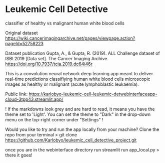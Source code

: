 # Leukemic Cell Detective
classifier of healthy vs malignant human white blood cells

Original dataset
https://wiki.cancerimagingarchive.net/pages/viewpage.action?pageId=52758223

Dataset publication
Gupta, A., & Gupta, R. (2019). ALL Challenge dataset of ISBI 2019 [Data set]. The Cancer Imaging Archive. https://doi.org/10.7937/tcia.2019.dc64i46r

This is a convolution neural network deep learning app meant to deliver real-time predictions classifiying human white blood cells microscopic images as healthy or malignant (acute lymphoblastic leukaemia).


Public link:
https://karlobyo-leukemic-cell-leukemic-detwebinterfaceapp-cloud-3tpp43.streamlit.app/

! If the markdowns look grey and are hard to read, it means you have the theme set to 'Light'. You can set the theme to "Dark" in the drop-down menu on the top-right corner under "Settings" !

Would you like to try and run the app locally from your machine? Clone the repo from your terminal > 
git clone https://github.com/Karlobyo/leukemic_cell_detective_project.git

once you are in the webinterface directory run streamlit run app_local.py > there it goes!

